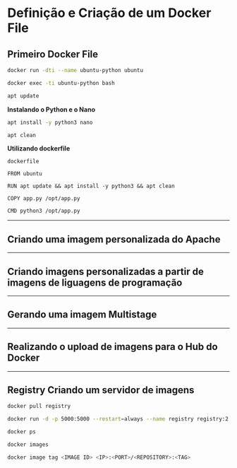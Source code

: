 # Definição e Criação de um Docker File

## Primeiro Docker File

```bash
docker run -dti --name ubuntu-python ubuntu
``` 

```bash
docker exec -ti ubuntu-python bash
```

```bash
apt update
```

**Instalando o Python e o Nano**
```bash
apt install -y python3 nano
```

```bash
apt clean
```

**Utilizando dockerfile**

`dockerfile`

```
FROM ubuntu

RUN apt update && apt install -y python3 && apt clean

COPY app.py /opt/app.py

CMD python3 /opt/app.py
```

----

## Criando uma imagem personalizada do Apache


----

## Criando imagens personalizadas a partir de imagens de liguagens de programação

----

## Gerando uma imagem Multistage

----

## Realizando o upload de imagens para o Hub do Docker


----

## Registry Criando um servidor de imagens


```bash
docker pull registry
```

```bash
docker run -d -p 5000:5000 --restart=always --name registry registry:2
```

```bash
docker ps
```

```bash
docker images
```

```bash
docker image tag <IMAGE ID> <IP>:<PORT>/<REPOSITORY>:<TAG>
```

